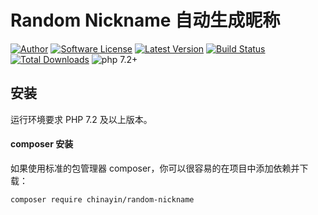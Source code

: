 Random Nickname 自动生成昵称
====

[![Author](https://img.shields.io/badge/author-@chinayin-blue.svg)](https://github.com/chinayin)
[![Software License](https://img.shields.io/badge/license-Apache--2.0-brightgreen.svg)](LICENSE)
[![Latest Version](https://img.shields.io/packagist/v/chinayin/random-nickname.svg)](https://packagist.org/packages/chinayin/random-nickname)
[![Build Status](https://travis-ci.org/chinayin/random-nickname.svg)](https://travis-ci.org/chinayin/random-nickname)
[![Total Downloads](https://img.shields.io/packagist/dt/chinayin/random-nickname.svg)](https://packagist.org/packages/chinayin/random-nickname)
![php 7.2+](https://img.shields.io/badge/php-min%207.2-red.svg)

安装
----

运行环境要求 PHP 7.2 及以上版本。

#### composer 安装

如果使用标准的包管理器 composer，你可以很容易的在项目中添加依赖并下载：

```bash
composer require chinayin/random-nickname
```
